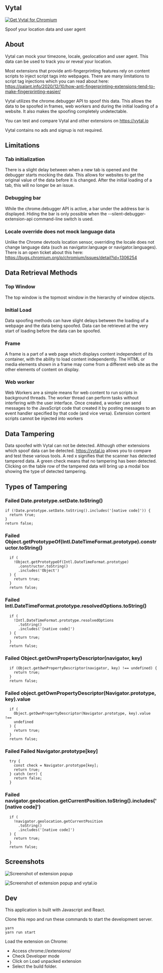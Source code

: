 ## Vytal

<a href="https://chrome.google.com/webstore/detail/vytal/ncbknoohfjmcfneopnfkapmkblaenokb"><img src="https://raw.githubusercontent.com/z0ccc/Upvote-Anywhere/master/promo/chrome.png" alt="Get Vytal for Chromium"></a>

Spoof your location data and user agent

## About

Vytal can mock your timezone, locale, geolocation and user agent. This data can be used to track you or reveal your location.

Most extensions that provide anti-fingerprinting features rely on content scripts to inject script tags into webpages. There are many limitations to script tag injections which you can read about here: https://palant.info/2020/12/10/how-anti-fingerprinting-extensions-tend-to-make-fingerprinting-easier/

Vytal utilizes the chrome.debugger API to spoof this data. This allows the data to be spoofed in frames, web workers and during the initial loading of a website. It also makes the spoofing completely undetectable.

You can test and compare Vytal and other extensions on https://vytal.io

Vytal contains no ads and signup is not required.

## Limitations

### Tab initialization

There is a slight delay between when a new tab is opened and the debugger starts mocking the data. This allows for websites to get the original value of the data before it is changed. After the initial loading of a tab, this will no longer be an issue.

### Debugging bar

While the chrome.debugger API is active, a bar under the address bar is displayed. Hiding the bar is only possible when the --silent-debugger-extension-api command-line switch is used.

### Locale override does not mock language data

Unlike the Chrome devtools location sensor, overriding the locale does not change language data (such as navigator.language or navigator.languages). There is an open ticket about this here: https://bugs.chromium.org/p/chromium/issues/detail?id=1306254

## Data Retrieval Methods

### Top Window

The top window is the topmost window in the hierarchy of window objects.

### Initial Load

Data spoofing methods can have slight delays between the loading of a webpage and the data being spoofed. Data can be retrieved at the very start of loading before the data can be spoofed.

### Frame

A frame is a part of a web page which displays content independent of its container, with the ability to load content independently. The HTML or media elements shown in a frame may come from a different web site as the other elements of content on display.

### Web worker

Web Workers are a simple means for web content to run scripts in background threads. The worker thread can perform tasks without interfering with the user interface. Once created, a worker can send messages to the JavaScript code that created it by posting messages to an event handler specified by that code (and vice versa). Extension content scripts cannot be injected into workers

## Data Tampering

Data spoofed with Vytal can not be detected. Although other extensions which spoof data can be detected. https://vytal.io allows you to compare and test these various tools. A red x signifies that the scanner has detected tampered data. A green check means that no tampering has
been detected. Clicking on the table row of the tampered data will bring up a modal box showing the type of detected tampering.

## Types of Tampering

### Failed Date.prototype.setDate.toString()

```
if (!Date.prototype.setDate.toString().includes('[native code]')) {
  return true;
}
return false;
```

### Failed Object.getPrototypeOf(Intl.DateTimeFormat.prototype).constructor.toString()

```
  if (
    !Object.getPrototypeOf(Intl.DateTimeFormat.prototype)
      .constructor.toString()
      .includes('Object')
  ) {
    return true;
  }
  return false;
```

### Failed Intl.DateTimeFormat.prototype.resolvedOptions.toString()

```
  if (
    !Intl.DateTimeFormat.prototype.resolvedOptions
      .toString()
      .includes('[native code]')
  ) {
    return true;
  }
  return false;
```

### Failed Object.getOwnPropertyDescriptor(navigator, key)

```
  if (Object.getOwnPropertyDescriptor(navigator, key) !== undefined) {
    return true;
  }
  return false;
```

### Failed object.getOwnPropertyDescriptor(Navigator.prototype, key).value

```
  if (
    Object.getOwnPropertyDescriptor(Navigator.prototype, key).value !==
    undefined
  ) {
    return true;
  }
  return false;
```

### Failed Failed Navigator.prototype[key]

```
  try {
    const check = Navigator.prototype[key];
    return true;
  } catch (err) {
    return false;
  }
```

### Failed navigator.geolocation.getCurrentPosition.toString().includes('[native code]')

```
  if (
    !navigator.geolocation.getCurrentPosition
      .toString()
      .includes('[native code]')
  ) {
    return true;
  }
  return false;
```

## Screenshots

![Screenshot of extension popup](https://raw.githubusercontent.com/z0ccc/Vytal/master/promo/screenshot-1.png)

![Screenshot of extension popup and vytal.io](https://raw.githubusercontent.com/z0ccc/Vytal/master/promo/screenshot-2.png)

## Dev

This application is built with Javascript and React.

Clone this repo and run these commands to start the development server.

```
yarn
yarn run start
```

Load the extension on Chrome:

- Access chrome://extensions/
- Check Developer mode
- Click on Load unpacked extension
- Select the build folder.
